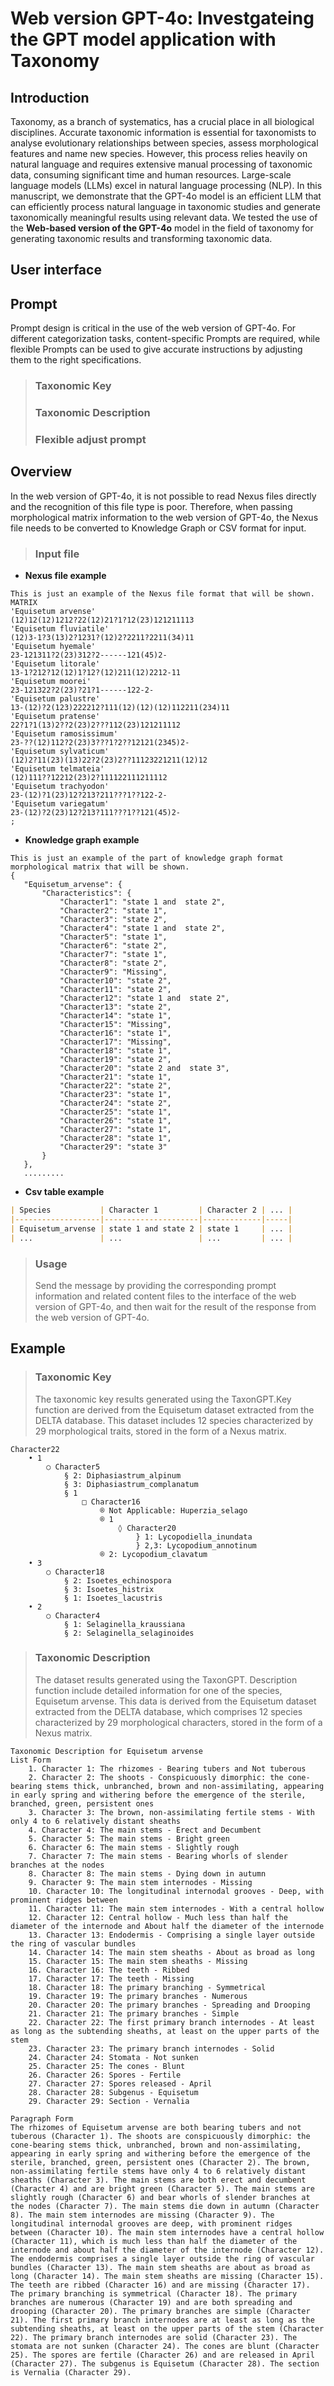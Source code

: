 Web version GPT-4o: Investgateing the GPT model application with Taxonomy 
====
## Introduction
Taxonomy, as a branch of systematics, has a crucial place in all biological disciplines. Accurate taxonomic information is essential for taxonomists to analyse evolutionary relationships between species, assess morphological features and name new species. However, this process relies heavily on natural language and requires extensive manual processing of taxonomic data, consuming significant time and human resources. Large-scale language models (LLMs) excel in natural language processing (NLP). In this manuscript, we demonstrate that the GPT-4o model is an efficient LLM that can efficiently process natural language in taxonomic studies and generate taxonomically meaningful results using relevant data. We tested the use of the **Web-based version of the GPT-4o** model in the field of taxonomy for generating taxonomic results and transforming taxonomic data.
## User interface

## Prompt
Prompt design is critical in the use of the web version of GPT-4o. For different categorization tasks, content-specific Prompts are required, while flexible Prompts can be used to give accurate instructions by adjusting them to the right specifications.
>### Taxonomic Key
>### Taxonomic Description
>### Flexible adjust prompt
## Overview
In the web version of GPT-4o, it is not possible to read Nexus files directly and the recognition of this file type is poor. Therefore, when passing morphological matrix information to the web version of GPT-4o, the Nexus file needs to be converted to Knowledge Graph or CSV format for input.
>### Input file
* **Nexus file example**
```
This is just an example of the Nexus file format that will be shown.
MATRIX 
'Equisetum arvense'                                                             
(12)12(12)1212?22(12)21?1?12(23)121211113                                       
'Equisetum fluviatile'                                                          
(12)3-1?3(13)2?1231?(12)2?2211?2211(34)11                                       
'Equisetum hyemale'                                                             
23-121311?2(23)312?2------121(45)2-                                             
'Equisetum litorale'                                                          
13-1?212?12(12)1?12?(12)211(12)2212-11                                          
'Equisetum moorei'                                                            
23-121322?2(23)?21?1------122-2-                                                
'Equisetum palustre'                                                            
13-(12)?2(123)222212?111(12)(12)(12)112211(234)11                               
'Equisetum pratense'                                                            
22?1?1(13)2??2(23)2???112(23)121211112                                          
'Equisetum ramosissimum'                                                        
23-??(12)112?2(23)3???1?2??12121(2345)2-                                        
'Equisetum sylvaticum'                                                          
(12)2?11(23)(13)22?2(23)2??11123221211(12)12                                    
'Equisetum telmateia'                                                           
(12)111??12212(23)2?111122111211112                                             
'Equisetum trachyodon'                                                        
23-(12)?1(23)12?213?211???1??122-2-                                             
'Equisetum variegatum'                                                          
23-(12)?2(23)12?213?111???1??121(45)2-                                                                                       
;
```
- **Knowledge graph example**
 ```
This is just an example of the part of knowledge graph format morphological matrix that will be shown.
{
    "Equisetum_arvense": {
        "Characteristics": {
            "Character1": "state 1 and  state 2",
            "Character2": "state 1",
            "Character3": "state 2",
            "Character4": "state 1 and  state 2",
            "Character5": "state 1",
            "Character6": "state 2",
            "Character7": "state 1",
            "Character8": "state 2",
            "Character9": "Missing",
            "Character10": "state 2",
            "Character11": "state 2",
            "Character12": "state 1 and  state 2",
            "Character13": "state 2",
            "Character14": "state 1",
            "Character15": "Missing",
            "Character16": "state 1",
            "Character17": "Missing",
            "Character18": "state 1",
            "Character19": "state 2",
            "Character20": "state 2 and  state 3",
            "Character21": "state 1",
            "Character22": "state 2",
            "Character23": "state 1",
            "Character24": "state 2",
            "Character25": "state 1",
            "Character26": "state 1",
            "Character27": "state 1",
            "Character28": "state 1",
            "Character29": "state 3"
        }
    },
    .........
```
* **Csv table example**
```markdown
| Species           | Character 1         | Character 2 | ... |
|-------------------|---------------------|-------------|-----|
| Equisetum_arvense | state 1 and state 2 | state 1     | ... |
| ...               | ...                 | ...         | ... |
```

>### Usage
>Send the message by providing the corresponding prompt information and related content files to the interface of the web version of GPT-4o, and then wait for the result of the response from the web version of GPT-4o.
## Example
>### Taxonomic Key
>The taxonomic key results generated using the TaxonGPT.Key function are derived from the Equisetum dataset extracted from the DELTA database. This dataset includes 12 species characterized by 29 morphological traits, stored in the form of a Nexus matrix.
```
Character22
	• 1
		○ Character5
			§ 2: Diphasiastrum_alpinum
			§ 3: Diphasiastrum_complanatum
			§ 1
				□ Character16
					® Not Applicable: Huperzia_selago
					® 1
						◊ Character20
							} 1: Lycopodiella_inundata
							} 2,3: Lycopodium_annotinum
					® 2: Lycopodium_clavatum
	• 3
		○ Character18
			§ 2: Isoetes_echinospora
			§ 3: Isoetes_histrix
			§ 1: Isoetes_lacustris
	• 2
		○ Character4
			§ 1: Selaginella_kraussiana
			§ 2: Selaginella_selaginoides
```
>### Taxonomic Description
>The dataset results generated using the TaxonGPT. Description function include detailed information for one of the species, Equisetum arvense. This data is derived from the Equisetum dataset extracted from the DELTA database, which comprises 12 species characterized by 29 morphological characters, stored in the form of a Nexus matrix.
```
Taxonomic Description for Equisetum arvense
List Form
	1. Character 1: The rhizomes - Bearing tubers and Not tuberous
	2. Character 2: The shoots - Conspicuously dimorphic: the cone-bearing stems thick, unbranched, brown and non-assimilating, appearing in early spring and withering before the emergence of the sterile, branched, green, persistent ones
	3. Character 3: The brown, non-assimilating fertile stems - With only 4 to 6 relatively distant sheaths
	4. Character 4: The main stems - Erect and Decumbent
	5. Character 5: The main stems - Bright green
	6. Character 6: The main stems - Slightly rough
	7. Character 7: The main stems - Bearing whorls of slender branches at the nodes
	8. Character 8: The main stems - Dying down in autumn
	9. Character 9: The main stem internodes - Missing
	10. Character 10: The longitudinal internodal grooves - Deep, with prominent ridges between
	11. Character 11: The main stem internodes - With a central hollow
	12. Character 12: Central hollow - Much less than half the diameter of the internode and About half the diameter of the internode
	13. Character 13: Endodermis - Comprising a single layer outside the ring of vascular bundles
	14. Character 14: The main stem sheaths - About as broad as long
	15. Character 15: The main stem sheaths - Missing
	16. Character 16: The teeth - Ribbed
	17. Character 17: The teeth - Missing
	18. Character 18: The primary branching - Symmetrical
	19. Character 19: The primary branches - Numerous
	20. Character 20: The primary branches - Spreading and Drooping
	21. Character 21: The primary branches - Simple
	22. Character 22: The first primary branch internodes - At least as long as the subtending sheaths, at least on the upper parts of the stem
	23. Character 23: The primary branch internodes - Solid
	24. Character 24: Stomata - Not sunken
	25. Character 25: The cones - Blunt
	26. Character 26: Spores - Fertile
	27. Character 27: Spores released - April
	28. Character 28: Subgenus - Equisetum
	29. Character 29: Section - Vernalia

Paragraph Form
The rhizomes of Equisetum arvense are both bearing tubers and not tuberous (Character 1). The shoots are conspicuously dimorphic: the cone-bearing stems thick, unbranched, brown and non-assimilating, appearing in early spring and withering before the emergence of the sterile, branched, green, persistent ones (Character 2). The brown, non-assimilating fertile stems have only 4 to 6 relatively distant sheaths (Character 3). The main stems are both erect and decumbent (Character 4) and are bright green (Character 5). The main stems are slightly rough (Character 6) and bear whorls of slender branches at the nodes (Character 7). The main stems die down in autumn (Character 8). The main stem internodes are missing (Character 9). The longitudinal internodal grooves are deep, with prominent ridges between (Character 10). The main stem internodes have a central hollow (Character 11), which is much less than half the diameter of the internode and about half the diameter of the internode (Character 12). The endodermis comprises a single layer outside the ring of vascular bundles (Character 13). The main stem sheaths are about as broad as long (Character 14). The main stem sheaths are missing (Character 15). The teeth are ribbed (Character 16) and are missing (Character 17). The primary branching is symmetrical (Character 18). The primary branches are numerous (Character 19) and are both spreading and drooping (Character 20). The primary branches are simple (Character 21). The first primary branch internodes are at least as long as the subtending sheaths, at least on the upper parts of the stem (Character 22). The primary branch internodes are solid (Character 23). The stomata are not sunken (Character 24). The cones are blunt (Character 25). The spores are fertile (Character 26) and are released in April (Character 27). The subgenus is Equisetum (Character 28). The section is Vernalia (Character 29).
```
